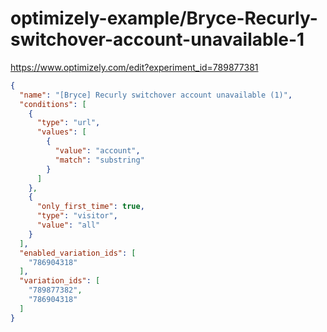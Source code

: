 optimizely-example/Bryce-Recurly-switchover-account-unavailable-1
================================================================

https://www.optimizely.com/edit?experiment_id=789877381

```json
{
  "name": "[Bryce] Recurly switchover account unavailable (1)",
  "conditions": [
    {
      "type": "url",
      "values": [
        {
          "value": "account",
          "match": "substring"
        }
      ]
    },
    {
      "only_first_time": true,
      "type": "visitor",
      "value": "all"
    }
  ],
  "enabled_variation_ids": [
    "786904318"
  ],
  "variation_ids": [
    "789877382",
    "786904318"
  ]
}
```